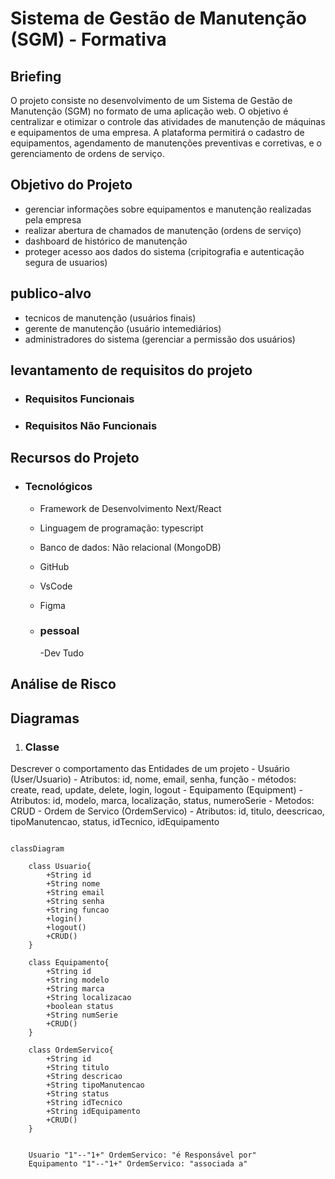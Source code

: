 # Sistema de Gestão de Manutenção (SGM) - Formativa

## Briefing
O projeto consiste no desenvolvimento de um Sistema de Gestão de Manutenção (SGM) no formato de uma aplicação web. O objetivo é centralizar e otimizar o controle das atividades de manutenção de máquinas e equipamentos de uma empresa. A plataforma permitirá o cadastro de equipamentos, agendamento de manutenções preventivas e corretivas, e o gerenciamento de ordens de serviço.

## Objetivo do Projeto
- gerenciar informações sobre equipamentos e manutenção realizadas pela empresa
- realizar abertura de chamados de manutenção (ordens de serviço)
- dashboard de histórico de manutenção
- proteger acesso aos dados do sistema (cripitografia e autenticação segura de usuarios)

## publico-alvo
- tecnicos de manutenção (usuários finais)
- gerente de manutenção (usuário intemediários)
- administradores do sistema (gerenciar a permissão dos usuários)

## levantamento de requisitos do projeto
- ### Requisitos Funcionais
- ### Requisitos Não Funcionais

## Recursos do Projeto
  - ### Tecnológicos
      - Framework de Desenvolvimento Next/React
      - Linguagem de programação: typescript
      - Banco de dados: Não relacional (MongoDB)
      - GitHub
      - VsCode
      - Figma

    - ### pessoal
        -Dev Tudo

## Análise de Risco

## Diagramas

1. ### Classe
Descrever o comportamento das Entidades de um projeto
    - Usuário (User/Usuario)
        - Atributos: id, nome, email, senha, função
        - métodos:  create, read, update, delete, login, logout
    - Equipamento (Equipment)
         - Atributos: id, modelo, marca, localização, status, numeroSerie
         - Metodos: CRUD
    - Ordem de Servico (OrdemServico)
        - Atributos: id, titulo, deescricao, tipoManutencao, status, idTecnico, idEquipamento
```mermaid

classDiagram

    class Usuario{
        +String id
        +String nome
        +String email
        +String senha
        +String funcao
        +login()
        +logout()
        +CRUD()
    }

    class Equipamento{
        +String id
        +String modelo
        +String marca
        +String localizacao
        +boolean status
        +String numSerie
        +CRUD()
    }

    class OrdemServico{
        +String id
        +String titulo
        +String descricao
        +String tipoManutencao
        +String status
        +String idTecnico
        +String idEquipamento
        +CRUD()
    }


    Usuario "1"--"1+" OrdemServico: "é Responsável por"
    Equipamento "1"--"1+" OrdemServico: "associada a"

```
